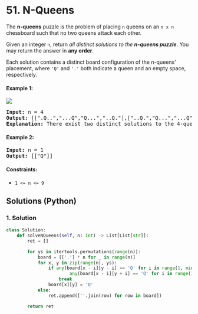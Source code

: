 # 51. N-Queens
The **n-queens** puzzle is the problem of placing `n` queens on an `n x n` chessboard such that no two queens attack each other.

Given an integer `n`, return *all distinct solutions to the **n-queens puzzle***. You may return the answer in **any order**.

Each solution contains a distinct board configuration of the n-queens' placement, where `'Q'` and `'.'` both indicate a queen and an empty space, respectively.

#### Example 1:
![](https://assets.leetcode.com/uploads/2020/11/13/queens.jpg)
<pre>
<strong>Input:</strong> n = 4
<strong>Output:</strong> [[".Q..","...Q","Q...","..Q."],["..Q.","Q...","...Q",".Q.."]]
<strong>Explanation:</strong> There exist two distinct solutions to the 4-queens puzzle as shown above
</pre>

#### Example 2:
<pre>
<strong>Input:</strong> n = 1
<strong>Output:</strong> [["Q"]]
</pre>

#### Constraints:
* `1 <= n <= 9`

## Solutions (Python)

### 1. Solution
```Python
class Solution:
    def solveNQueens(self, n: int) -> List[List[str]]:
        ret = []

        for ys in itertools.permutations(range(n)):
            board = [['.'] * n for _ in range(n)]
            for x, y in zip(range(n), ys):
                if any(board[x - i][y - i] == 'Q' for i in range(1, min(x, y) + 1)) or \
                        any(board[x - i][y + i] == 'Q' for i in range(1, min(x, n - y - 1) + 1)):
                    break
                board[x][y] = 'Q'
            else:
                ret.append([''.join(row) for row in board])

        return ret
```
